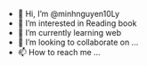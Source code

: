 - 👋 Hi, I’m @minhnguyen10Ly
- 👀 I’m interested in Reading book
- 🌱 I’m currently learning web
- 💞️ I’m looking to collaborate on ...
- 📫 How to reach me ...

<!---
minhnguyen10Ly/minhnguyen10Ly is a ✨ special ✨ repository because its `README.md` (this file) appears on your GitHub profile.
You can click the Preview link to take a look at your changes.
--->
